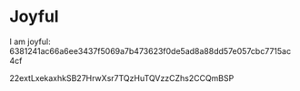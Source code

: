 # Joyful

I am joyful: 6381241ac66a6ee3437f5069a7b473623f0de5ad8a88dd57e057cbc7715ac4cf


22extLxekaxhkSB27HrwXsr7TQzHuTQVzzCZhs2CCQmBSP